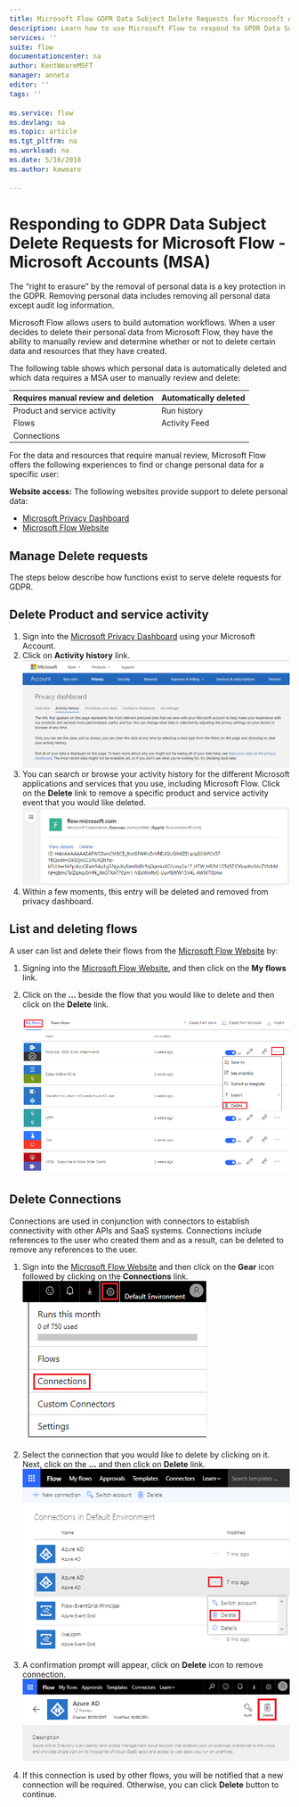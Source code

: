 ```yaml
---
title: Microsoft Flow GDPR Data Subject Delete Requests for Microsoft Accounts (MSA) | Microsoft Docs
description: Learn how to use Microsoft Flow to respond to GPDR Data Subject Delete Requests for Microsoft Accounts.  
services: ''
suite: flow
documentationcenter: na
author: KentWeareMSFT
manager: anneta
editor: ''
tags: ''

ms.service: flow
ms.devlang: na
ms.topic: article
ms.tgt_pltfrm: na
ms.workload: na
ms.date: 5/16/2018
ms.author: keweare

---
```

# Responding to GDPR Data Subject Delete Requests for Microsoft Flow - Microsoft Accounts (MSA)

The “right to erasure” by the removal of personal data is a key protection in the GDPR. Removing personal data includes removing all personal data except audit log information.

Microsoft Flow allows users to build automation workflows. When a user decides to delete their personal data from Microsoft Flow, they have the ability to manually review and determine whether or not to delete certain data and resources that they have created. 

The following table shows which personal data is automatically deleted and which data requires a MSA user to manually review and delete:

|Requires manual review and deletion|Automatically deleted|
|------|------|
|Product and service activity|Run history|
|Flows|Activity Feed|
|Connections||

For the data and resources that require manual review, Microsoft Flow offers the following experiences to find or change personal data for a specific user:

**Website access:** The following websites provide support to delete personal data:
* [Microsoft Privacy Dashboard](https://account.microsoft.com/privacy/)
* [Microsoft Flow Website](https://flow.microsoft.com/)



## Manage Delete requests

The steps below describe how functions exist to serve delete requests for GDPR.

## Delete Product and service activity
 1. Sign into the [Microsoft Privacy Dashboard](https://account.microsoft.com/privacy/) using your Microsoft Account.
1. Click on **Activity history** link.
    ![Activity History](./media/gdpr-dsr-export-msa/activityhistory.png)
1. You can search or browse your activity history for the different Microsoft applications and services that you use, including Microsoft Flow. Click on the **Delete** link to remove a specific product and service activity event that you would like deleted.
![Delete Event](./media/gdpr-dsr-delete-msa/deleteevent.png)
1. Within a few moments, this entry will be deleted and removed from privacy dashboard.

## List and deleting flows

A user can list and delete their flows from the [Microsoft Flow Website](https://flow.microsoft.com) by:

1. Signing into the [Microsoft Flow Website](https://flow.microsoft.com), and then click on the **My flows** link.

1. Click on the **...** beside the flow that you would like to delete and then click on the **Delete** link.

    ![Delete Event](./media/gdpr-dsr-delete-msa/deleteflow.png)

## Delete Connections
Connections are used in conjunction with connectors to establish connectivity with other APIs and SaaS systems. Connections include references to the user who created them and as a result, can be deleted to remove any references to the user.
 
1. Sign into the [Microsoft Flow Website](https://flow.microsoft.com) and then click on the **Gear** icon followed by clicking on the **Connections** link.
 ![Delete Event](./media/gdpr-dsr-delete-msa/deleteconnections.png)

1. Select the connection that you would like to delete by clicking on it. Next, click on the **...** and then click on **Delete** link.
![Delete Event](./media/gdpr-dsr-delete-msa/delete-connection.png)

1. A confirmation prompt will appear, click on **Delete** icon to remove connection.
![Delete Event](./media/gdpr-dsr-delete-msa/confirmdelete.png)

1. If this connection is used by other flows, you will be notified that a new connection will be required. Otherwise, you can click **Delete** button to continue.


